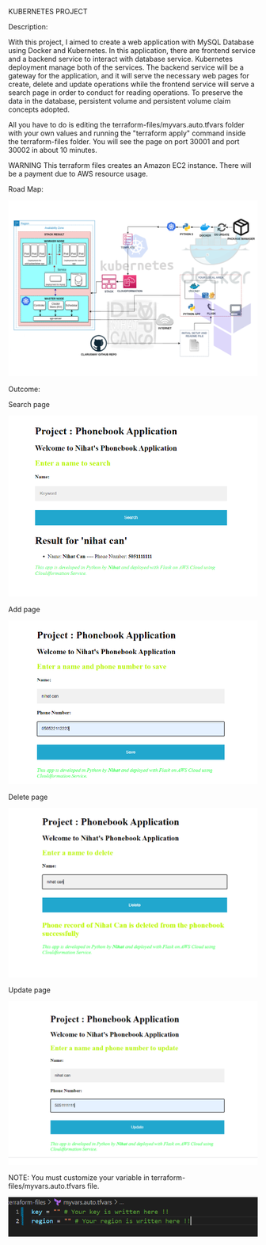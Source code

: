 KUBERNETES PROJECT

Description: 

With this project, I aimed to create a web application with MySQL Database using Docker and Kubernetes. In this application, there are frontend service and a backend service to interact with database service. Kubernetes deployment manage both of the services. The backend service will be a gateway for the application, and it will serve the necessary web pages for create, delete and update operations while the frontend service will serve a search page in order to conduct for reading operations. To preserve the data in the database, persistent volume and persistent volume claim concepts adopted.

All you have to do is editing the terraform-files/myvars.auto.tfvars folder with your own values and running the "terraform apply" command inside the terraform-files folder. You will see the page on port 30001 and port 30002 in about 10 minutes.

WARNING This terraform files creates an Amazon EC2 instance.  There will be a payment due to AWS resource usage.


Road Map: 

![Project_207](project-images/project-road-map.png)

Outcome:

Search page

![Project_207](project-images/search.PNG)

Add page 

![Project_207](project-images/add.PNG)

Delete page

![Project_207](project-images/delete.PNG)

Update page

![Project_207](project-images/update.PNG)


NOTE: You must customize your variable in terraform-files/myvars.auto.tfvars file.

![Project_207](project-images/myvars.PNG)


